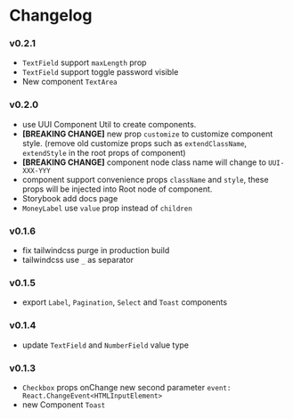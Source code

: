 # Changelog

### v0.2.1

- `TextField` support `maxLength` prop
- `TextField` support toggle password visible
- New component `TextArea`

### v0.2.0

- use UUI Component Util to create components.
- **\[BREAKING CHANGE\]** new prop `customize` to customize component style. (remove old customize props such as `extendClassName`, `extendStyle` in the root props of component)
- **\[BREAKING CHANGE\]** component node class name will change to `UUI-XXX-YYY`
- component support convenience props `className` and `style`, these props will be injected into Root node of component.
- Storybook add docs page
- `MoneyLabel` use `value` prop instead of `children`

### v0.1.6

- fix tailwindcss purge in production build
- tailwindcss use `_` as separator

### v0.1.5

- export `Label`, `Pagination`, `Select` and `Toast` components

### v0.1.4

- update `TextField` and `NumberField` value type

### v0.1.3

- `Checkbox` props onChange new second parameter `event: React.ChangeEvent<HTMLInputElement>`
- new Component `Toast`
